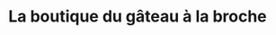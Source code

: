 ---
title: "La boutique du gâteau à la broche"
url: /bordeaux/la-boutique-du-gateau-a-la-broche/
shop: pâtisserie
---
